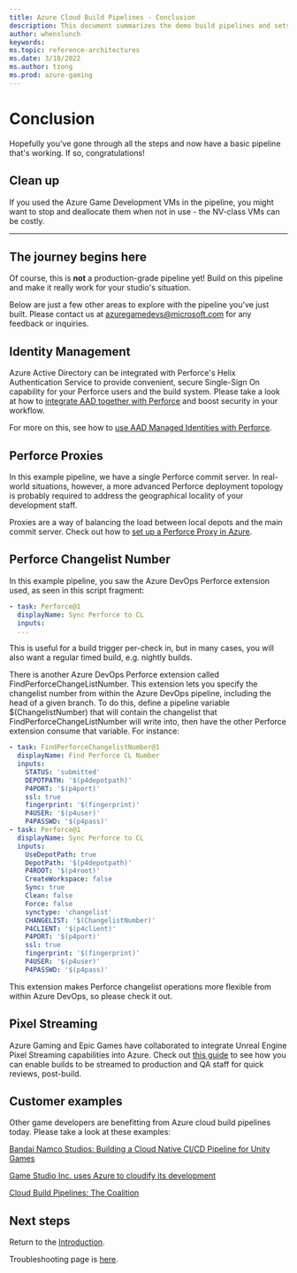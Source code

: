 ```yaml
---
title: Azure Cloud Build Pipelines - Conclusion
description: This document summarizes the demo build pipelines and sets out further steps a reader may take. It also contains links to other publicly-available example setups from third-party game studios.
author: whenslunch
keywords: 
ms.topic: reference-architectures
ms.date: 3/18/2022
ms.author: tzong
ms.prod: azure-gaming
---
```

# Conclusion

Hopefully you've gone through all the steps and now have a basic pipeline that's working. If so, congratulations!

## Clean up

If you used the Azure Game Development VMs in the pipeline, you might want to stop and deallocate them when not in use - the NV-class VMs can be costly.  

---

## The journey begins here

Of course, this is **not** a production-grade pipeline yet! Build on this pipeline and make it really work for your studio's situation.

Below are just a few other areas to explore with the pipeline you've just built. 
Please contact us at azuregamedevs@microsoft.com for any feedback or inquiries.

## Identity Management

Azure Active Directory can be integrated with Perforce's Helix Authentication Service to provide  convenient, secure Single-Sign On capability for your Perforce users and the build system. Please take a look at how to [integrate AAD together with Perforce](./perforce-using-aad-together-with-perforce.md) and boost security in your workflow.

For more on this, see how to [use AAD Managed Identities with Perforce](./perforce-logging-on-with-a-managed-identity.md).

## Perforce Proxies

In this example pipeline, we have a single Perforce commit server. In real-world situations, however, a more advanced Perforce deployment topology is probably required to address the geographical locality of your development staff.  

Proxies are a way of balancing the load between local depots and the main commit server. Check out how to [set up a Perforce Proxy in Azure](./perforce-set-up-a-proxy-in-azure.md).

## Perforce Changelist Number
In this example pipeline, you saw the Azure DevOps Perforce extension used, as seen in this script fragment:
```yaml
- task: Perforce@1
  displayName: Sync Perforce to CL
  inputs:
  ...
```
This is useful for a build trigger per-check in, but in many cases, you will also want a regular timed build, e.g. nightly builds.

There is another Azure DevOps Perforce extension called FindPerforceChangeListNumber. This extension lets you specify the changelist number from within the Azure DevOps pipeline, including the head of a given branch. To do this, define a pipeline variable $(ChangelistNumber) that will contain the changelist that FindPerforceChangeListNumber will write into, then have the other Perforce extension consume that variable. For instance:

```yaml
- task: FindPerforceChangelistNumber@1
  displayName: Find Perforce CL Number
  inputs:
    STATUS: 'submitted'
    DEPOTPATH: '$(p4depotpath)'
    P4PORT: '$(p4port)'
    ssl: true
    fingerprint: '$(fingerprint)'
    P4USER: '$(p4user)'
    P4PASSWD: '$(p4pass)'
- task: Perforce@1
  displayName: Sync Perforce to CL
  inputs:
    UseDepotPath: true
    DepotPath: '$(p4depotpath)'
    P4ROOT: '$(p4root)'
    CreateWorkspace: false
    Sync: true
    Clean: false
    Force: false
    synctype: 'changelist'
    CHANGELIST: '$(ChangelistNumber)'
    P4CLIENT: '$(p4client)'
    P4PORT: '$(p4port)'
    ssl: true
    fingerprint: '$(fingerprint)'
    P4USER: '$(p4user)'
    P4PASSWD: '$(p4pass)'
```

This extension makes Perforce changelist operations more flexible from within Azure DevOps, so please check it out.


## Pixel Streaming

Azure Gaming and Epic Games have collaborated to integrate Unreal Engine Pixel Streaming capabilities into Azure. Check out [this guide](./unreal-pixel-streaming-at-scale.md) to see how you can enable builds to be streamed to production and QA staff for quick reviews, post-build.

## Customer examples

Other game developers are benefitting from Azure cloud build pipelines today. Please take a look at these examples:

[Bandai Namco Studios: Building a Cloud Native CI/CD Pipeline for Unity Games](https://www.youtube.com/watch?v=zT5r_B1ZtUc)

[Game Studio Inc. uses Azure to cloudify its development](https://developer.microsoft.com/games/customer-stories/game-studio-inc-uses-azure-to-cloudify-its-development/)

[Cloud Build Pipelines: The Coalition](https://developer.microsoft.com/games/customer-stories/cloud-build-pipelines-the-coalition/)

## Next steps

Return to the [Introduction](./azurecloudbuilds-0-intro.md).

Troubleshooting page is [here](./azurecloudbuilds-9-troubleshooting.md).

